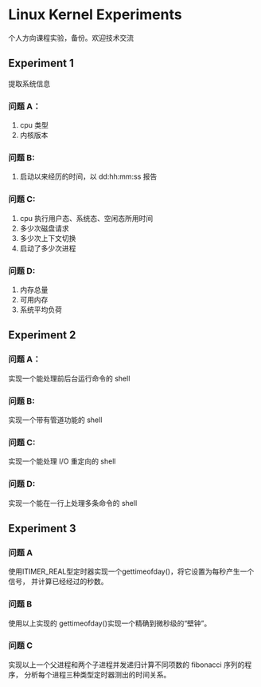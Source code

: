 # Linux Kernel Experiments

个人方向课程实验，备份。欢迎技术交流

## Experiment 1

提取系统信息

### 问题 A：
1. cpu 类型  
2. 内核版本

### 问题 B:
1. 启动以来经历的时间，以 dd:hh:mm:ss 报告

### 问题 C:
1. cpu 执行用户态、系统态、空闲态所用时间  
2. 多少次磁盘请求  
3. 多少次上下文切换  
4. 启动了多少次进程

### 问题 D:
1. 内存总量  
2. 可用内存  
3. 系统平均负荷

## Experiment 2

### 问题 A：
实现一个能处理前后台运行命令的 shell

### 问题 B:
实现一个带有管道功能的 shell

### 问题 C:
实现一个能处理 I/O 重定向的 shell

### 问题 D:
实现一个能在一行上处理多条命令的 shell

## Experiment 3

### 问题 A
使用ITIMER_REAL型定时器实现一个gettimeofday()，将它设置为每秒产生一个信号，
并计算已经经过的秒数。

### 问题 B
使用以上实现的 gettimeofday()实现一个精确到微秒级的“壁钟”。

### 问题 C
实现以上一个父进程和两个子进程并发递归计算不同项数的 fibonacci 序列的程序，
分析每个进程三种类型定时器测出的时间关系。
